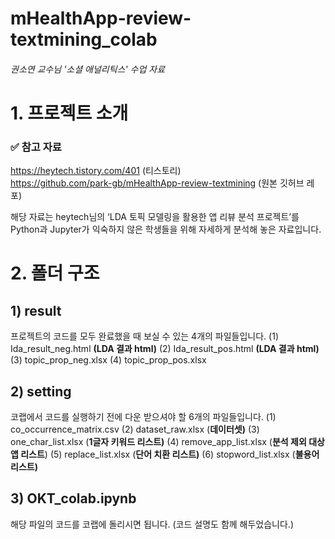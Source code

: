 # mHealthApp-review-textmining_colab
###### 권소연 교수님 '소셜 애널리틱스' 수업 자료

# 1. 프로젝트 소개
### ✅ 참고 자료
https://heytech.tistory.com/401 (티스토리) <br>
https://github.com/park-gb/mHealthApp-review-textmining (원본 깃허브 레포) <br>

해당 자료는 heytech님의 ‘LDA 토픽 모델링을 활용한 앱 리뷰 분석 프로젝트’를 Python과 Jupyter가 익숙하지 않은 학생들을 위해 자세하게 분석해 놓은 자료입니다.


# 2. 폴더 구조
## 1) result
프로젝트의 코드를 모두 완료했을 때 보실 수 있는 4개의 파일들입니다.
(1) Ida_result_neg.html **(LDA 결과 html)**
(2) Ida_result_pos.html **(LDA 결과 html)**
(3) topic_prop_neg.xlsx
(4) topic_prop_pos.xlsx

## 2) setting
코랩에서 코드를 실행하기 전에 다운 받으셔야 할 6개의 파일들입니다.
(1) co_occurrence_matrix.csv
(2) dataset_raw.xlsx (**데이터셋)**
(3) one_char_list.xlsx (**1글자 키워드 리스트)**
(4) remove_app_list.xlsx (**분석 제외 대상 앱 리스트**)
(5) replace_list.xlsx (**단어 치환 리스트)**
(6) stopword_list.xlsx (**불용어 리스트)**

## 3) OKT_colab.ipynb
해당 파일의 코드를 코랩에 돌리시면 됩니다.
(코드 설명도 함께 해두었습니다.)
